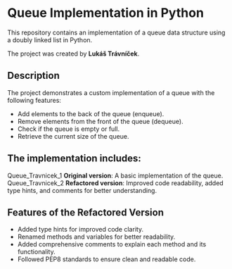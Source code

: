 # Queue Implementation in Python

This repository contains an implementation of a queue data structure using a doubly linked list in Python.  

The project was created by **Lukáš Trávníček**.

## Description

The project demonstrates a custom implementation of a queue with the following features:
- Add elements to the back of the queue (enqueue).
- Remove elements from the front of the queue (dequeue).
- Check if the queue is empty or full.
- Retrieve the current size of the queue.

## The implementation includes:

Queue_Travnicek_1 **Original version**: A basic implementation of the queue.
Queue_Travnicek_2 **Refactored version**: Improved code readability, added type hints, and comments for better understanding.

## Features of the Refactored Version

- Added type hints for improved code clarity.
- Renamed methods and variables for better readability.
- Added comprehensive comments to explain each method and its functionality.
- Followed PEP8 standards to ensure clean and readable code.
